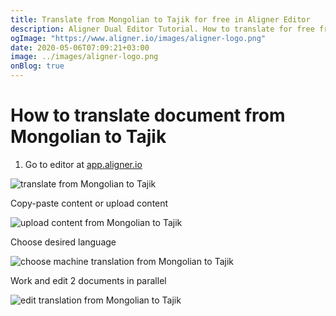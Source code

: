 ```yaml
---
title: Translate from Mongolian to Tajik for free in Aligner Editor
description: Aligner Dual Editor Tutorial. How to translate for free from Mongolian to Tajik. Aligner is multilingual document management platform. 
ogImage: "https://www.aligner.io/images/aligner-logo.png"
date: 2020-05-06T07:09:21+03:00
image: ../images/aligner-logo.png
onBlog: true
---
```


# How to translate document from Mongolian to Tajik

1. Go to editor at [app.aligner.io](https://app.aligner.io "Aligner App web page")

![translate from Mongolian to Tajik](../aligner-blank-editor.png "translate from Mongolian to Tajik")

Copy-paste content or upload content

![upload content from Mongolian to Tajik](../aligner-uploaded-document.png "upload content from Mongolian to Tajik")

Choose desired language

![choose machine translation from Mongolian to Tajik](../aligner-language-dropdown.png "choose machine translation from Mongolian to Tajik")

Work and edit 2 documents in parallel

![edit translation from Mongolian to Tajik](../aligner-double-sitded-editor.png "edit translation from Mongolian to Tajik")

